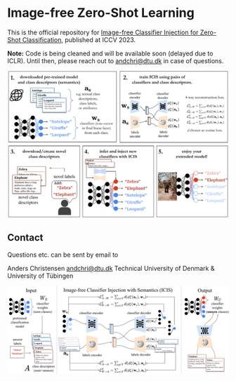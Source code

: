 
# Image-free Zero-Shot Learning
This is the official repository for [Image-free Classifier Injection for Zero-Shot Classification](https://arxiv.org/abs/2308.10599), published at ICCV 2023.  

**Note:** Code is being cleaned and will be available soon (delayed due to ICLR). Until then, please reach out to andchri@dtu.dk in case of questions.

<p align="center">
  <img src="figs/icis-framework.png" />
</p>
  
## Contact 

Questions etc. can be sent by email to

Anders Christensen
andchri@dtu.dk
Technical University of Denmark & University of Tübingen

<p align="center">
  <img src="figs/model-fig.png" />
</p>